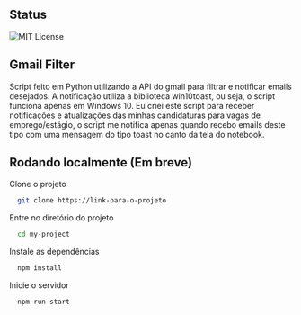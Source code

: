 
## Status
![MIT License](http://img.shields.io/static/v1?label=STATUS&message=EM%20DESENVOLVIMENTO&color=GREEN&style=for-the-badge)


## Gmail Filter

Script feito em Python utilizando a API do gmail para filtrar e notificar emails desejados. A notificação utiliza a biblioteca win10toast, ou seja, o script funciona apenas em Windows 10. Eu criei este script para receber notificações e atualizações das minhas candidaturas para vagas de emprego/estágio, o script me notifica apenas quando recebo emails deste tipo com uma mensagem do tipo toast no canto da tela do notebook.


## Rodando localmente (Em breve)

Clone o projeto

```bash
  git clone https://link-para-o-projeto
```

Entre no diretório do projeto

```bash
  cd my-project
```

Instale as dependências

```bash
  npm install
```

Inicie o servidor

```bash
  npm run start
```

